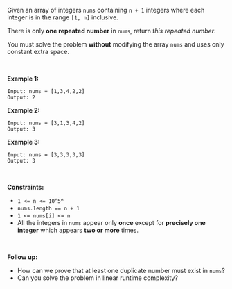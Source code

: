 Given an array of integers `nums` containing `n + 1` integers where each
integer is in the range `[1, n]` inclusive.

There is only **one repeated number** in `nums`, return
*this repeated number*.

You must solve the problem **without** modifying the array `nums` and
uses only constant extra space.

 

**Example 1:**

    Input: nums = [1,3,4,2,2]
    Output: 2

**Example 2:**

    Input: nums = [3,1,3,4,2]
    Output: 3

**Example 3:**

    Input: nums = [3,3,3,3,3]
    Output: 3

 

**Constraints:**

-   `1 <= n <= 10`^`5`^
-   `nums.length == n + 1`
-   `1 <= nums[i] <= n`
-   All the integers in `nums` appear only **once** except for
    **precisely one integer** which appears **two or more** times.

 

**Follow up:**

-   How can we prove that at least one duplicate number must exist in
    `nums`?
-   Can you solve the problem in linear runtime complexity?

